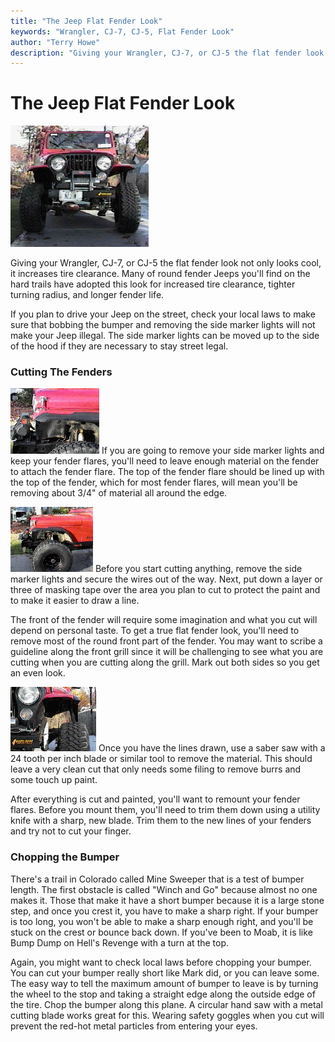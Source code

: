 ```yaml
---
title: "The Jeep Flat Fender Look"
keywords: "Wrangler, CJ-7, CJ-5, Flat Fender Look"
author: "Terry Howe"
description: "Giving your Wrangler, CJ-7, or CJ-5 the flat fender look not only looks cool, it increases tire clearance.  Many of round fender Jeeps you'll find on the hard trails have adopted this look for increased tire clearance, tighter turning radius, and longer fender life."
---
```

# The Jeep Flat Fender Look

![](../img/body/ff2.gif "")

Giving your Wrangler, CJ-7, or CJ-5 the flat fender look not only looks cool, it increases tire clearance. Many of round fender Jeeps you'll find on the hard trails have adopted this look for increased tire clearance, tighter turning radius, and longer fender life.

If you plan to drive your Jeep on the street, check your local laws to make sure that bobbing the bumper and removing the side marker lights will not make your Jeep illegal. The side marker lights can be moved up to the side of the hood if they are necessary to stay street legal.

### Cutting The Fenders

[![](../img/body/ff1_.gif "")](../img/body/ff1.gif) If you are going to remove your side marker lights and keep your fender flares, you'll need to leave enough material on the fender to attach the fender flare. The top of the fender flare should be lined up with the top of the fender, which for most fender flares, will mean you'll be removing about 3/4" of material all around the edge.

[![](../img/body/ff4_.gif "")](../img/body/ff4.gif) Before you start cutting anything, remove the side marker lights and secure the wires out of the way. Next, put down a layer or three of masking tape over the area you plan to cut to protect the paint and to make it easier to draw a line.

The front of the fender will require some imagination and what you cut will depend on personal taste. To get a true flat fender look, you'll need to remove most of the round front part of the fender. You may want to scribe a guideline along the front grill since it will be challenging to see what you are cutting when you are cutting along the grill. Mark out both sides so you get an even look.

[![](../img/body/ff3_.gif "")](../img/body/ff3.gif) Once you have the lines drawn, use a saber saw with a 24 tooth per inch blade or similar tool to remove the material. This should leave a very clean cut that only needs some filing to remove burrs and some touch up paint.

After everything is cut and painted, you'll want to remount your fender flares. Before you mount them, you'll need to trim them down using a utility knife with a sharp, new blade. Trim them to the new lines of your fenders and try not to cut your finger.

### Chopping the Bumper

There's a trail in Colorado called Mine Sweeper that is a test of bumper length. The first obstacle is called "Winch and Go" because almost no one makes it. Those that make it have a short bumper because it is a large stone step, and once you crest it, you have to make a sharp right. If your bumper is too long, you won't be able to make a sharp enough right, and you'll be stuck on the crest or bounce back down. If you've been to Moab, it is like Bump Dump on Hell's Revenge with a turn at the top.

Again, you might want to check local laws before chopping your bumper. You can cut your bumper really short like Mark did, or you can leave some. The easy way to tell the maximum amount of bumper to leave is by turning the wheel to the stop and taking a straight edge along the outside edge of the tire. Chop the bumper along this plane. A circular hand saw with a metal cutting blade works great for this. Wearing safety goggles when you cut will prevent the red-hot metal particles from entering your eyes.